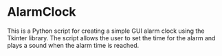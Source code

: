 # AlarmClock
This is a Python script for creating a simple GUI alarm clock using the Tkinter library. The script allows the user to set the time for the alarm and plays a sound when the alarm time is reached.
